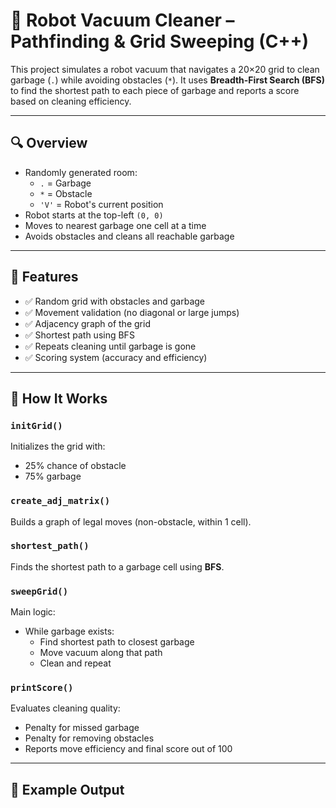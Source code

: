 # 🧹 Robot Vacuum Cleaner – Pathfinding & Grid Sweeping (C++)

This project simulates a robot vacuum that navigates a 20×20 grid to clean garbage (`.`) while avoiding obstacles (`*`). It uses **Breadth-First Search (BFS)** to find the shortest path to each piece of garbage and reports a score based on cleaning efficiency.

---

## 🔍 Overview

- Randomly generated room:
  - `.` = Garbage
  - `*` = Obstacle
  - `'V'` = Robot's current position
- Robot starts at the top-left `(0, 0)`
- Moves to nearest garbage one cell at a time
- Avoids obstacles and cleans all reachable garbage

---

## 🎯 Features

- ✅ Random grid with obstacles and garbage
- ✅ Movement validation (no diagonal or large jumps)
- ✅ Adjacency graph of the grid
- ✅ Shortest path using BFS
- ✅ Repeats cleaning until garbage is gone
- ✅ Scoring system (accuracy and efficiency)

---

## 🧠 How It Works

### `initGrid()`
Initializes the grid with:
- 25% chance of obstacle
- 75% garbage

### `create_adj_matrix()`
Builds a graph of legal moves (non-obstacle, within 1 cell).

### `shortest_path()`
Finds the shortest path to a garbage cell using **BFS**.

### `sweepGrid()`
Main logic:
- While garbage exists:
  - Find shortest path to closest garbage
  - Move vacuum along that path
  - Clean and repeat

### `printScore()`
Evaluates cleaning quality:
- Penalty for missed garbage
- Penalty for removing obstacles
- Reports move efficiency and final score out of 100

---

## 📸 Example Output

